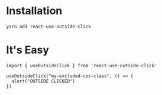 
# Installation

```
yarn add react-use-outside-click
```

# It's Easy

```
import { useOutsideClick } from 'react-use-outside-click'

useOutsideClick("my-excluded-css-class", () => {
  alert("OUTSIDE CLICKED")
})
```
